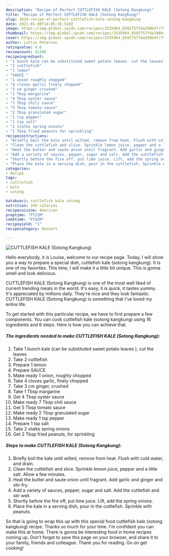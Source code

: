 ```yaml
---
description: "Recipe of Perfect CUTTLEFISH KALE (Sotong Kangkung)"
title: "Recipe of Perfect CUTTLEFISH KALE (Sotong Kangkung)"
slug: 1619-recipe-of-perfect-cuttlefish-kale-sotong-kangkung
date: 2021-01-08T14:05:35.510Z
image: https://img-global.cpcdn.com/recipes/2535964_b592757fda298b4f/751x532cq70/cuttlefish-kale-sotong-kangkung-recipe-main-photo.jpg
thumbnail: https://img-global.cpcdn.com/recipes/2535964_b592757fda298b4f/751x532cq70/cuttlefish-kale-sotong-kangkung-recipe-main-photo.jpg
cover: https://img-global.cpcdn.com/recipes/2535964_b592757fda298b4f/751x532cq70/cuttlefish-kale-sotong-kangkung-recipe-main-photo.jpg
author: Lottie Peterson
ratingvalue: 4.6
reviewcount: 41206
recipeingredient:
- "1 bunch kale can be substituted sweet potato leaves  cut the leaves"
- "2 cuttlefish"
- "1 lemon"
- "SAUCE "
- "1 onion roughly chopped"
- "4 cloves garlic finely chopped"
- "3 cm ginger crushed"
- "1 Tbsp margarine"
- "4 Tbsp oyster sauce"
- "7 Tbsp chili sauce"
- "5 Tbsp tomato sauce"
- "2 Tbsp granulated sugar"
- "1 tsp pepper"
- "1 tsp salt"
- "2 stalks spring onions"
- "2 Tbsp fried peanuts for sprinkling"
recipeinstructions:
- "Briefly boil the kale until wilted, remove from heat. Flush with cold water, and drain."
- "Clean the cuttlefish and slice. Sprinkle lemon juice, pepper and a little salt. Allow a few minutes."
- "Heat the butter and saute onion until fragrant. Add garlic and ginger and stir-fry."
- "Add a variety of sauces, pepper, sugar and salt. Add the cuttlefish and stir well."
- "Shortly before the fire off, put lime juice. Lift, add the spring onions."
- "Place the kale in a serving dish, pour in the cuttlefish. Sprinkle with peanuts."
categories:
- Recipe
tags:
- cuttlefish
- kale
- sotong

katakunci: cuttlefish kale sotong 
nutrition: 249 calories
recipecuisine: American
preptime: "PT22M"
cooktime: "PT42M"
recipeyield: "1"
recipecategory: Dessert

---
```



![CUTTLEFISH KALE (Sotong Kangkung)](https://img-global.cpcdn.com/recipes/2535964_b592757fda298b4f/751x532cq70/cuttlefish-kale-sotong-kangkung-recipe-main-photo.jpg)

Hello everybody, it is Louise, welcome to our recipe page. Today, I will show you a way to prepare a special dish, cuttlefish kale (sotong kangkung). It is one of my favorites. This time, I will make it a little bit unique. This is gonna smell and look delicious.



CUTTLEFISH KALE (Sotong Kangkung) is one of the most well liked of current trending meals in the world. It's easy, it is quick, it tastes yummy. It's appreciated by millions daily. They're nice and they look fantastic. CUTTLEFISH KALE (Sotong Kangkung) is something that I've loved my entire life.


To get started with this particular recipe, we have to first prepare a few components. You can cook cuttlefish kale (sotong kangkung) using 16 ingredients and 6 steps. Here is how you can achieve that.

<!--inarticleads1-->

##### The ingredients needed to make CUTTLEFISH KALE (Sotong Kangkung):

1. Take 1 bunch kale (can be substituted sweet potato leaves ), cut the leaves
1. Take 2 cuttlefish
1. Prepare 1 lemon
1. Prepare SAUCE 
1. Make ready 1 onion, roughly chopped
1. Take 4 cloves garlic, finely chopped
1. Take 3 cm ginger, crushed
1. Take 1 Tbsp margarine
1. Get 4 Tbsp oyster sauce
1. Make ready 7 Tbsp chili sauce
1. Get 5 Tbsp tomato sauce
1. Make ready 2 Tbsp granulated sugar
1. Make ready 1 tsp pepper
1. Prepare 1 tsp salt
1. Take 2 stalks spring onions
1. Get 2 Tbsp fried peanuts, for sprinkling




<!--inarticleads2-->

##### Steps to make CUTTLEFISH KALE (Sotong Kangkung):

1. Briefly boil the kale until wilted, remove from heat. Flush with cold water, and drain.
1. Clean the cuttlefish and slice. Sprinkle lemon juice, pepper and a little salt. Allow a few minutes.
1. Heat the butter and saute onion until fragrant. Add garlic and ginger and stir-fry.
1. Add a variety of sauces, pepper, sugar and salt. Add the cuttlefish and stir well.
1. Shortly before the fire off, put lime juice. Lift, add the spring onions.
1. Place the kale in a serving dish, pour in the cuttlefish. Sprinkle with peanuts.




So that is going to wrap this up with this special food cuttlefish kale (sotong kangkung) recipe. Thanks so much for your time. I'm confident you can make this at home. There is gonna be interesting food in home recipes coming up. Don't forget to save this page on your browser, and share it to your family, friends and colleague. Thank you for reading. Go on get cooking!
